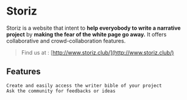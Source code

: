 # Storiz

Storiz is a website that intent to **help everyobody to write a narrative project**  by **making the fear of the white page go away.** It offers collaborative and crowd-collaboration features.

> Find us at : [http://www.storiz.club/](http://www.storiz.club/)

## Features

    Create and easily access the writer bible of your project
    Ask the community for feedbacks or ideas
